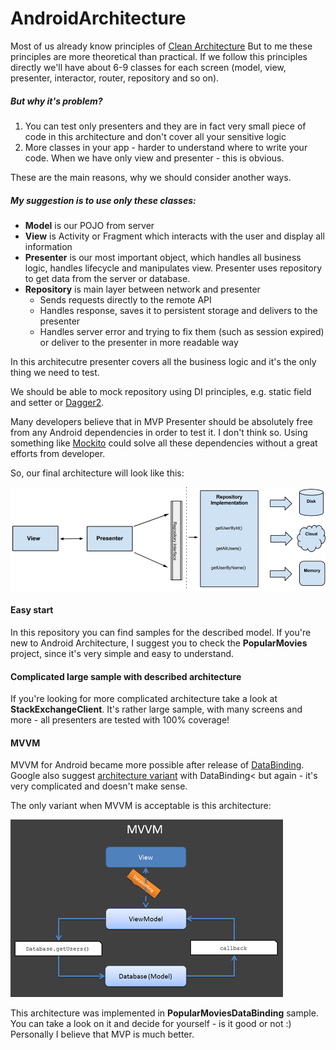 # AndroidArchitecture

Most of us already know principles of [Clean Architecture](http://fernandocejas.com/2014/09/03/architecting-android-the-clean-way/)
But to me these principles are more theoretical than practical. If we follow this principles directly we'll have about 6-9 classes 
for each screen (model, view, presenter, interactor, router, repository and so on). 

##### But why it's problem?

1. You can test only presenters and they are in fact very small piece of code in this architecture and don't cover all your sensitive logic
2. More classes in your app - harder to understand where to write your code. When we have only view and presenter - this is obvious.

These are the main reasons, why we should consider another ways. 

##### My suggestion is to use only these classes:

* **Model** is our POJO from server
* **View** is Activity or Fragment which interacts with the user and display all information
* **Presenter** is our most important object, which handles all business logic, handles lifecycle and manipulates view. Presenter uses repository
to get data from the server or database.
* **Repository** is main layer between network and presenter
  * Sends requests directly to the remote API
  * Handles response, saves it to persistent storage and delivers to the presenter
  * Handles server error and trying to fix them (such as session expired) or deliver to the presenter in more readable way

In this architecutre presenter covers all the business logic and it's the only thing we need to test. 

We should be able to mock repository using DI principles, e.g. static field and setter or [Dagger2](http://google.github.io/dagger/).

Many developers believe that in MVP Presenter should be absolutely free from any Android dependencies in order to test it.
I don't think so. Using something like [Mockito](http://mockito.org/) could solve all these dependencies without a great efforts from developer. 

So, our final architecture will look like this:

![Architecture](/images/architecture.png)

#### Easy start

In this repository you can find samples for the described model. If you're new to Android Architecture, 
I suggest you to check the __PopularMovies__ project, since it's very simple and easy to understand. 

#### Complicated large sample with described architecture

If you're looking for more complicated architecture take a look at __StackExchangeClient__. It's rather large sample, with many screens
and more - all presenters are tested with 100% coverage!

#### MVVM

MVVM for Android became more possible after release of [DataBinding](https://developer.android.com/topic/libraries/data-binding/index.html).
Google also suggest [architecture variant](https://github.com/googlesamples/android-architecture/tree/todo-databinding/) with DataBinding<
but again - it's very complicated and doesn't make sense. 

The only variant when MVVM is acceptable is this architecture:

![MVVM](/images/mvvm.png)

This architecture was implemented in __PopularMoviesDataBinding__ sample. You can take a look on it and decide for yourself - is it good or not :)
Personally I believe that MVP is much better. 
